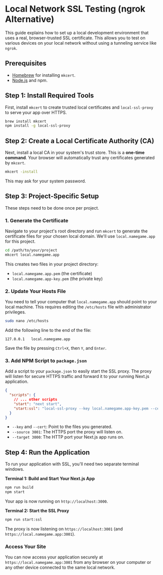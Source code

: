 # Local Network SSL Testing (ngrok Alternative)

This guide explains how to set up a local development environment that uses a real, browser-trusted SSL certificate. This allows you to test on various devices on your local network without using a tunneling service like `ngrok`.

## Prerequisites

- [Homebrew](https://brew.sh/) for installing `mkcert`.
- [Node.js](https://nodejs.org/) and npm.

## Step 1: Install Required Tools

First, install `mkcert` to create trusted local certificates and `local-ssl-proxy` to serve your app over HTTPS.

```bash
brew install mkcert
npm install -g local-ssl-proxy
```

## Step 2: Create a Local Certificate Authority (CA)

Next, install a local CA in your system's trust store. This is a **one-time command**. Your browser will automatically trust any certificates generated by `mkcert`.

```bash
mkcert -install
```
This may ask for your system password.

## Step 3: Project-Specific Setup

These steps need to be done once per project.

### 1. Generate the Certificate

Navigate to your project's root directory and run `mkcert` to generate the certificate files for your chosen local domain. We'll use `local.namegame.app` for this project.

```bash
cd /path/to/your/project
mkcert local.namegame.app
```

This creates two files in your project directory:
- `local.namegame.app.pem` (the certificate)
- `local.namegame.app-key.pem` (the private key)

### 2. Update Your Hosts File

You need to tell your computer that `local.namegame.app` should point to your local machine. This requires editing the `/etc/hosts` file with administrator privileges.

```bash
sudo nano /etc/hosts
```

Add the following line to the end of the file:

```
127.0.0.1   local.namegame.app
```

Save the file by pressing `Ctrl+X`, then `Y`, and `Enter`.

### 3. Add NPM Script to `package.json`

Add a script to your `package.json` to easily start the SSL proxy. The proxy will listen for secure HTTPS traffic and forward it to your running Next.js application.

```json
{
  "scripts": {
    // ... other scripts
    "start": "next start",
    "start:ssl": "local-ssl-proxy --key local.namegame.app-key.pem --cert local.namegame.app.pem --source 3001 --target 3000"
  }
}
```

- `--key` and `--cert`: Point to the files you generated.
- `--source 3001`: The HTTPS port the proxy will listen on.
- `--target 3000`: The HTTP port your Next.js app runs on.

## Step 4: Run the Application

To run your application with SSL, you'll need two separate terminal windows.

**Terminal 1: Build and Start Your Next.js App**

```bash
npm run build
npm start
```
Your app is now running on `http://localhost:3000`.

**Terminal 2: Start the SSL Proxy**

```bash
npm run start:ssl
```
The proxy is now listening on `https://localhost:3001` (and `https://local.namegame.app:3001`).

### Access Your Site

You can now access your application securely at `https://local.namegame.app:3001` from any browser on your computer or any other device connected to the same local network.
